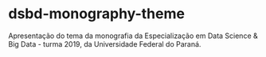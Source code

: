 # dsbd-monography-theme

Apresentação do tema da monografia da Especialização em Data Science & Big Data - turma 2019, da Universidade Federal do Paraná.


